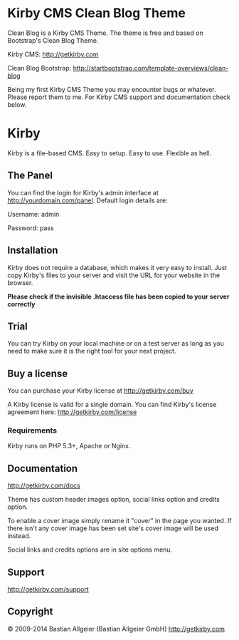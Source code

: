 # Kirby CMS Clean Blog Theme

Clean Blog is a Kirby CMS Theme. The theme is free and based on Bootstrap's Clean Blog Theme.

Kirby CMS: <http://getkirby.com>

Clean Blog Bootstrap: <http://startbootstrap.com/template-overviews/clean-blog>

Being my first Kirby CMS Theme you may encounter bugs or whatever. Please report them to me. For Kirby CMS support and documentation check below.

# Kirby

Kirby is a file-based CMS.
Easy to setup. Easy to use. Flexible as hell.

## The Panel

You can find the login for Kirby's admin interface at
http://yourdomain.com/panel. 
Default login details are:

Username: admin

Password: pass

## Installation

Kirby does not require a database, which makes it very easy to
install. Just copy Kirby's files to your server and visit the
URL for your website in the browser.

**Please check if the invisible .htaccess file has been
copied to your server correctly**

## Trial

You can try Kirby on your local machine or on a test
server as long as you need to make sure it is the right
tool for your next project.

## Buy a license

You can purchase your Kirby license at
<http://getkirby.com/buy>

A Kirby license is valid for a single domain. You can find
Kirby's license agreement here: <http://getkirby.com/license>

### Requirements

Kirby runs on PHP 5.3+, Apache or Nginx.

## Documentation
<http://getkirby.com/docs>

Theme has custom header images option, social links option and credits option.

To enable a cover image simply rename it "cover" in the page you wanted. If there isn't any cover image has been set site's cover image will be used instead. 

Social links and credits options are in site options menu.

## Support
<http://getkirby.com/support>

## Copyright

© 2009-2014 Bastian Allgeier (Bastian Allgeier GmbH)
<http://getkirby.com>
